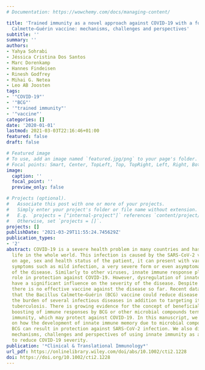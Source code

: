 ```yaml
---
# Documentation: https://wowchemy.com/docs/managing-content/

title: 'Trained immunity as a novel approach against COVID-19 with a focus on Bacillus
  Calmette–Guérin vaccine: mechanisms, challenges and perspectives'
subtitle: ''
summary: ''
authors:
- Yahya Sohrabi
- Jéssica Cristina Dos Santos
- Marc Dorenkamp
- Hannes Findeisen
- Rinesh Godfrey
- Mihai G. Netea
- Leo AB Joosten
tags:
- '"COVID-19"'
- '"BCG"'
- '"trained immunity"'
- '"vaccine"'
categories: []
date: '2020-01-01'
lastmod: 2021-03-03T22:16:46+01:00
featured: false
draft: false

# Featured image
# To use, add an image named `featured.jpg/png` to your page's folder.
# Focal points: Smart, Center, TopLeft, Top, TopRight, Left, Right, BottomLeft, Bottom, BottomRight.
image:
  caption: ''
  focal_point: ''
  preview_only: false

# Projects (optional).
#   Associate this post with one or more of your projects.
#   Simply enter your project's folder or file name without extension.
#   E.g. `projects = ["internal-project"]` references `content/project/deep-learning/index.md`.
#   Otherwise, set `projects = []`.
projects: []
publishDate: '2021-03-29T11:55:24.745629Z'
publication_types:
- '2'
abstract: COVID-19 is a severe health problem in many countries and has altered day-to-day
  life in the whole world. This infection is caused by the SARS-CoV-2 virus, and depending
  on age, sex and health status of the patient, it can present with variety of clinical
  symptoms such as mild infection, a very severe form or even asymptomatic course
  of the disease. Similarly to other viruses, innate immune response plays a vital
  role in protection against COVID-19. However, dysregulation of innate immunity could
  have a significant influence on the severity of the disease. Despite various efforts,
  there is no effective vaccine against the disease so far. Recent data have demonstrated
  that the Bacillus Calmette–Guérin (BCG) vaccine could reduce disease severity and
  the burden of several infectious diseases in addition to targeting its primary focus
  tuberculosis. There is growing evidence for the concept of beneficial non-specific
  boosting of immune responses by BCG or other microbial compounds termed trained
  immunity, which may protect against COVID-19. In this manuscript, we review data
  on how the development of innate immune memory due to microbial compounds specifically
  BCG can result in protection against SARS-CoV-2 infection. We also discuss possible
  mechanisms, challenges and perspectives of using innate immunity as an approach
  to reduce COVID-19 severity.
publication: '*Clinical & Translational Immunology*'
url_pdf: https://onlinelibrary.wiley.com/doi/abs/10.1002/cti2.1228
doi: https://doi.org/10.1002/cti2.1228
---
```

